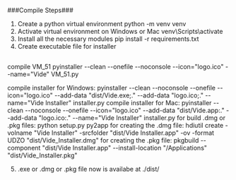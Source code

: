 ###Compile Steps###
1. Create a python virtual environment
    python -m venv venv
2.  Activate virtual environment on Windows or Mac
    venv\Scripts\activate
3. Install all the necessary modules 
    pip install -r requirements.txt
4. Create executable file for installer

##
compile VM_51 
pyinstaller --clean --onefile --noconsole --icon="logo.ico" --name="Vide" VM_51.py

compile installer for Windows:
pyinstaller --clean --noconsole --onefile --icon="logo.ico" --add-data "dist/Vide.exe;." --add-data "logo.ico;." --name="Vide Installer" installer.py
compile installer for Mac:
pyinstaller --clean --noconsole --onefile --icon="logo.ico" --add-data "dist/Vide.app:." --add-data "logo.ico:." --name="Vide Installer" installer.py
for build .dmg or .pkg files:
python setup.py py2app
for creating the .dmg file:
hdiutil create -volname "Vide Installer" -srcfolder "dist/Vide Installer.app" -ov -format UDZO "dist/Vide_Installer.dmg"
for creating the .pkg file:
pkgbuild --component "dist/Vide Installer.app" --install-location "/Applications" "dist/Vide_Installer.pkg"


5.  .exe or .dmg or .pkg file now is availabe at ./dist/